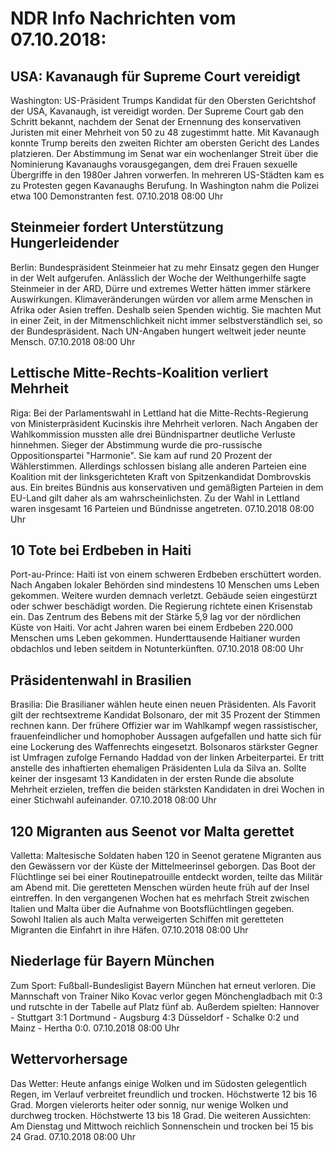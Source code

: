 # NDR Info Nachrichten vom 07.10.2018:


## USA: Kavanaugh für Supreme Court vereidigt
Washington: 	US-Präsident Trumps Kandidat für den Obersten Gerichtshof der USA, Kavanaugh, ist vereidigt worden. Der Supreme Court gab den Schritt bekannt, nachdem der Senat der Ernennung des konservativen Juristen mit einer Mehrheit von 50 zu 48 zugestimmt hatte. Mit Kavanaugh konnte Trump bereits den zweiten Richter am obersten Gericht des Landes platzieren. Der Abstimmung im Senat war ein wochenlanger Streit über die Nominierung Kavanaughs vorausgegangen, dem drei Frauen sexuelle Übergriffe in den 1980er Jahren vorwerfen. In mehreren US-Städten kam es zu Protesten gegen Kavanaughs Berufung. In Washington nahm die Polizei etwa 100 Demonstranten fest. 07.10.2018 08:00 Uhr 

## Steinmeier fordert Unterstützung Hungerleidender
Berlin: Bundespräsident Steinmeier hat zu mehr Einsatz gegen den Hunger in der Welt aufgerufen. Anlässlich der Woche der Welthungerhilfe sagte Steinmeier in der ARD, Dürre und extremes Wetter hätten immer stärkere Auswirkungen. Klimaveränderungen würden vor allem arme Menschen in Afrika oder Asien treffen. Deshalb seien Spenden wichtig. Sie machten Mut in einer Zeit, in der Mitmenschlichkeit nicht immer selbstverständlich sei, so der Bundespräsident. Nach UN-Angaben hungert weltweit jeder neunte Mensch. 07.10.2018 08:00 Uhr 

## Lettische Mitte-Rechts-Koalition verliert Mehrheit
Riga: Bei der Parlamentswahl in Lettland hat die Mitte-Rechts-Regierung von Ministerpräsident Kucinskis ihre Mehrheit verloren. Nach Angaben der Wahlkommission mussten alle drei Bündnispartner deutliche Verluste hinnehmen. Sieger der Abstimmung wurde die pro-russische Oppositionspartei "Harmonie". Sie kam auf rund 20 Prozent der Wählerstimmen. Allerdings schlossen bislang alle anderen Parteien eine Koalition mit der linksgerichteten Kraft von Spitzenkandidat Dombrovskis aus. Ein breites Bündnis aus konservativen und gemäßigten Parteien in dem EU-Land gilt daher als am wahrscheinlichsten. Zu der Wahl in Lettland waren insgesamt 16 Parteien und Bündnisse angetreten. 07.10.2018 08:00 Uhr 

## 10 Tote bei Erdbeben in Haiti
Port-au-Prince: Haiti ist von einem schweren Erdbeben erschüttert worden. Nach Angaben lokaler Behörden sind mindestens 10 Menschen ums Leben gekommen. Weitere wurden demnach verletzt. Gebäude seien eingestürzt oder schwer beschädigt worden. Die Regierung richtete einen Krisenstab ein. Das Zentrum des Bebens mit der Stärke 5,9 lag vor der nördlichen Küste von Haiti. Vor acht Jahren waren bei einem Erdbeben 220.000 Menschen ums Leben gekommen. Hunderttausende Haitianer wurden obdachlos und leben seitdem in Notunterkünften. 07.10.2018 08:00 Uhr 

## Präsidentenwahl in Brasilien
Brasilia: Die Brasilianer wählen heute einen neuen Präsidenten. Als Favorit gilt der rechtsextreme Kandidat Bolsonaro, der mit 35 Prozent der Stimmen rechnen kann. Der frühere Offizier war im Wahlkampf wegen rassistischer, frauenfeindlicher und homophober Aussagen aufgefallen und hatte sich für eine Lockerung des Waffenrechts eingesetzt. Bolsonaros stärkster Gegner ist Umfragen zufolge Fernando Haddad von der linken Arbeiterpartei. Er tritt anstelle des inhaftierten ehemaligen Präsidenten Lula da Silva an. Sollte keiner der insgesamt 13 Kandidaten in der ersten Runde die absolute Mehrheit erzielen, treffen die beiden stärksten Kandidaten in drei Wochen in einer Stichwahl aufeinander. 07.10.2018 08:00 Uhr 

## 120 Migranten aus Seenot vor Malta gerettet
Valletta: Maltesische Soldaten haben 120 in Seenot geratene Migranten aus den Gewässern vor der Küste der Mittelmeerinsel geborgen. Das Boot der Flüchtlinge sei bei einer Routinepatrouille entdeckt worden, teilte das Militär am Abend mit. Die geretteten Menschen würden heute früh auf der Insel eintreffen. In den vergangenen Wochen hat es mehrfach Streit zwischen Italien und Malta über die Aufnahme von Bootsflüchtlingen gegeben. Sowohl Italien als auch Malta verweigerten Schiffen mit geretteten Migranten die Einfahrt in ihre Häfen. 07.10.2018 08:00 Uhr 

## Niederlage für Bayern München
Zum Sport: Fußball-Bundesligist Bayern München hat erneut verloren. Die Mannschaft von Trainer Niko Kovac verlor gegen Mönchengladbach mit 0:3 und rutschte in der Tabelle auf Platz fünf ab. Außerdem spielten:
Hannover - Stuttgart		3:1
Dortmund - Augsburg 	4:3
Düsseldorf - Schalke  	0:2
und
Mainz - Hertha 			0:0. 07.10.2018 08:00 Uhr 

## Wettervorhersage
Das Wetter: Heute anfangs einige Wolken und im Südosten gelegentlich Regen, im Verlauf verbreitet freundlich und trocken. Höchstwerte 12 bis 16 Grad. Morgen vielerorts heiter oder sonnig, nur wenige Wolken und durchweg trocken. Höchstwerte 13 bis 18 Grad. Die weiteren Aussichten: Am Dienstag und Mittwoch reichlich Sonnenschein und trocken bei 15 bis 24 Grad. 07.10.2018 08:00 Uhr 
